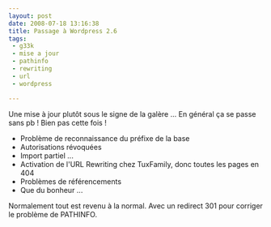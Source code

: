 ```yaml
---
layout: post
date: 2008-07-18 13:16:38
title: Passage à Wordpress 2.6
tags:
 - g33k
 - mise a jour
 - pathinfo
 - rewriting
 - url
 - wordpress

---
```


Une mise à jour plutôt sous le signe de la galère ... En général ça se passe sans pb ! Bien pas cette fois !

  * Problème de reconnaissance du préfixe de la base
  * Autorisations révoquées
  * Import partiel ...
  * Activation de l'URL Rewriting chez TuxFamily, donc toutes les pages en 404
  * Problèmes de référencements
  * Que du bonheur ...

Normalement tout est revenu à la normal.
Avec un redirect 301 pour corriger le problème de PATHINFO.

